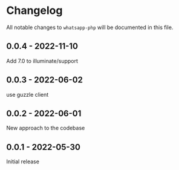 # Changelog

All notable changes to `whatsapp-php` will be documented in this file.

## 0.0.4 - 2022-11-10

Add 7.0 to illuminate/support

## 0.0.3 - 2022-06-02

use guzzle client

## 0.0.2 - 2022-06-01

New approach to the codebase

## 0.0.1 - 2022-05-30

Initial release

